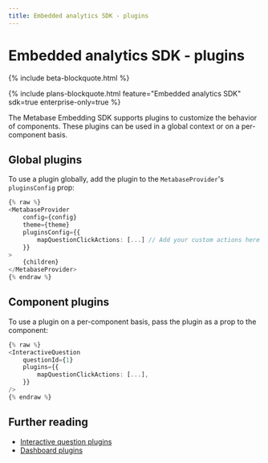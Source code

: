 ```yaml
---
title: Embedded analytics SDK - plugins
---
```


# Embedded analytics SDK - plugins

{% include beta-blockquote.html %}

{% include plans-blockquote.html feature="Embedded analytics SDK" sdk=true enterprise-only=true %}

The Metabase Embedding SDK supports plugins to customize the behavior of components. These plugins can be used in a global context or on a per-component basis.

## Global plugins

To use a plugin globally, add the plugin to the `MetabaseProvider`'s `pluginsConfig` prop:

```typescript
{% raw %}
<MetabaseProvider
    config={config}
    theme={theme}
    pluginsConfig={{
        mapQuestionClickActions: [...] // Add your custom actions here
    }}
>
    {children}
</MetabaseProvider>
{% endraw %}
```

## Component plugins

To use a plugin on a per-component basis, pass the plugin as a prop to the component:

```typescript
{% raw %}
<InteractiveQuestion
    questionId={1}
    plugins={{
        mapQuestionClickActions: [...],
    }}
/>
{% endraw %}
```

## Further reading

- [Interactive question plugins](./questions.md#interactive-question-plugins)
- [Dashboard plugins](./dashboards.md#dashboard-plugins)
